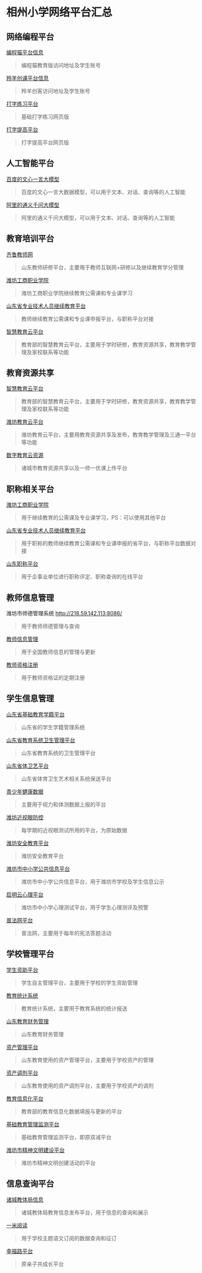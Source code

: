 # 相州小学网络平台汇总

## 网络编程平台

[编程猫平台信息](https://xiaotian0127.github.io/codemao)

>编程猫教育版访问地址及学生账号

[羚羊创课平台信息](https://xiaotian0127.github.io/leadersir)

>羚羊创客访问地址及学生账号

[打字练习平台](https://www.typingclub.com/da-zi)

>基础打字练习网页版

[打字提高平台](https://dazidazi.com/)

>打字提高平台网页版

## 人工智能平台

[百度的文心一言大模型](https://yiyan.baidu.com/)

>百度的文心一言大数据模型，可以用于文本、对话、查询等的人工智能

[阿里的通义千问大模型](https://qianwen.aliyun.com/)

>阿里的通义千问大模型，可以用于文本、对话、查询等的人工智能

## 教育培训平台

[齐鲁教师网](http://www.qlteacher.com/)

>山东教师研修平台，主要用于教师互联网+研修以及继续教育学分管理

[潍坊工商职业学院](http://wfgsxy-jxjy.com/)

>潍坊工商职业学院继续教育公需课和专业课学习

[山东省专业技术人员继续教育平台](http://117.73.255.69:9080/)

>教师继续教育公需课和专业课申报平台，与职称平台对接

[智慧教育云平台](https://basic.smartedu.cn/)

>教育部的智慧教育云平台，主要用于学时研修，教育资源共享，教育教学管理及家校联系等功能

## 教育资源共享

[智慧教育云平台](https://basic.smartedu.cn/)

>教育部的智慧教育云平台，主要用于学时研修，教育资源共享，教育教学管理及家校联系等功能

[潍坊教育云平台](https://wjy.weifang.cn/portalweb/index.html)

>潍坊教育云平台，主要用教育资源共享及发布，教育教学管理及三通一平台等功能

[数字教育云资源](http://172.17.1.204:8081/)

>诸城市教育资源共享以及一师一优课上传平台

## 职称相关平台

[潍坊工商职业学院](http://wfgsxy-jxjy.com/)

>用于继续教育的公需课及专业课学习，PS：可以使用其他平台

[山东省专业技术人员继续教育平台](http://117.73.255.69:9080/)

>用于职称的教师继续教育公需课和专业课申报的省平台，与职称平台数据对接

[山东职称平台](https://117.73.253.239:9000/sdzc-web-ui/business/login/login.html)

>用于企事业单位进行职称评定、职称查询的在线平台

## 教师信息管理

潍坊市师德管理系统 <http://218.59.142.113:8086/>

>用于教师师德管理与查询

[教师信息管理](http://jsgl.sdei.edu.cn:8081/)

>用于全国教师信息的管理与更新

[教师资格注册](https://www.jszg.edu.cn/index.html)

>用于教师资格证的定期注册

## 学生信息管理

[山东省基础教育学籍平台](http://sdbe.sdei.edu.cn/zxxj/uc/login.htm)

>山东省的学生学籍管理系统

[山东省教育系统卫生管理平台](https://www.sdei.edu.cn/yqfk/yqfk/ycsb/ycsbgx.htm)

>山东省教育系统的卫生管理平台

[山东省体卫艺平台](http://yice.sdei.edu.cn/jsp/public/login.jsp)

>山东省体育卫生艺术相关系统保送平台

[青少年健康数据](http://www.qshnhealth.com/)

>主要用于视力和体测数据上报的平台

[潍坊近视眼防控](https://www.wfjsfk.com/)

>每学期的近视眼测试所用的平台，为原始数据

[潍坊安全教育平台](http://weifang.xueanquan.com/)

>潍坊安全教育平台

[潍坊市中小学公共信息平台](http://218.59.142.113:8085/)

>潍坊市中小学公共信息平台，用于潍坊市学校及学生信息公示

[启明云心理平台](https://qimingyun.net/web/auth/login)

>潍坊市中小学心理测试平台，用于学生心理测评及预警

[普法网平台](https://qspfw.moe.gov.cn/index.html)

>普法网，主要用于每年的宪法答题活动

## 学校管理平台

[学生资助平台](http://xszz.sdei.edu.cn:82/)

>学生自主管理平台，主要用于学校的学生资助管理

[教育统计系统](https://tjxt.moe.edu.cn:8000/#/)

>教育统计系统，主要用于教育系统的统计报送

[山东教育财务管理](http://jyzj.sdei.edu.cn/zjjg1/login/login_toIndex)

>山东教育财务管理

[资产管理平台](http://116.63.75.80:2303/ZXXZCPT/xzzcpt/to_index)

>山东教育使用的资产管理平台，主要用于学校资产的管理

[资产调剂平台](https://zctj.sdei.edu.cn/xzdbf)

>山东教育使用的资产调剂平台，主要用于学校资产的调剂

[教育信息化平台](http://jyxxh.emis.edu.cn/)

>教育部的教育信息化数据填报与更新的平台

[基础教育管理监测平台](https://jjjc.zxxs.moe.edu.cn/www/uc/user/login)

>基础教育管理监测平台，即原双减平台

[潍坊市精神文明建设平台](http://wmwoa.wfcmw.cn/admin/login.html)

>潍坊市精神文明创建活动的平台

## 信息查询平台

[诸城教体局信息](http://www.zhucheng.gov.cn/wbj/jyj/xxsd/)

>诸城教体局教育信息发布平台，用于信息的查询和展示

[一米阅读](http://www.yimiyuedu.cn/)

>用于学校主题语文订阅的数据查询和征订

[幸福路平台](https://admin.home121.net/)

>原亲子共成长平台

